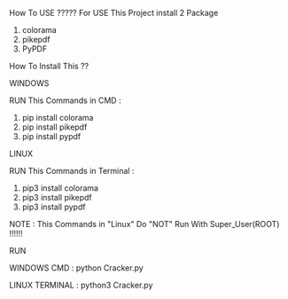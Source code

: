 How To USE ????? For USE This Project install 2 Package

1. colorama
2. pikepdf
3. PyPDF

How To Install This ??

WINDOWS

RUN This Commands in CMD :

1. pip install colorama
2. pip install pikepdf
3. pip install pypdf

LINUX

RUN This Commands in Terminal : 

1. pip3 install colorama 
2. pip3 install pikepdf
3. pip3 install pypdf

NOTE : This Commands in "Linux" Do "NOT" Run With Super_User(ROOT) !!!!!!

RUN

WINDOWS
CMD : python Cracker.py

LINUX
TERMINAL : python3 Cracker.py
